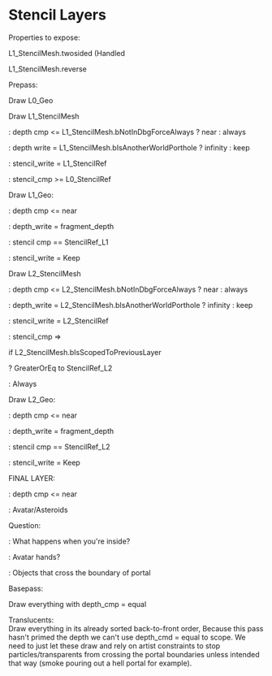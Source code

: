 # Stencil Layers

Properties to expose:

L1_StencilMesh.twosided (Handled

L1_StencilMesh.reverse

Prepass:

Draw L0_Geo

Draw L1_StencilMesh

: depth cmp &lt;= L1_StencilMesh.bNotInDbgForceAlways ? near : always

: depth write = L1_StencilMesh.bIsAnotherWorldPorthole ? infinity : keep

: stencil_write = L1_StencilRef

: stencil_cmp >= L0_StencilRef

Draw L1_Geo:

: depth cmp &lt;= near

: depth_write = fragment_depth

: stencil cmp == StencilRef_L1

: stencil_write = Keep

Draw L2_StencilMesh

: depth cmp &lt;= L2_StencilMesh.bNotInDbgForceAlways ? near : always

: depth_write = L2_StencilMesh.bIsAnotherWorldPorthole ? infinity : keep

: stencil_write = L2_StencilRef

: stencil_cmp =>

if L2_StencilMesh.bIsScopedToPreviousLayer

? GreaterOrEq to StencilRef_L2

: Always

Draw L2_Geo:

: depth cmp &lt;= near

: depth_write = fragment_depth

: stencil cmp == StencilRef_L2

: stencil_write = Keep

FINAL LAYER:

: depth cmp &lt;= near

: Avatar/Asteroids

Question:

: What happens when you're inside?

: Avatar hands?

: Objects that cross the boundary of portal

Basepass:

Draw everything with depth_cmp = equal

Translucents:  
Draw everything in its already sorted back-to-front order, Because this pass hasn't primed the depth we can't use depth_cmd = equal to scope. We need to just let these draw and rely on artist constraints to stop particles/transparents from crossing the portal boundaries unless intended that way (smoke pouring out a hell portal for example).
